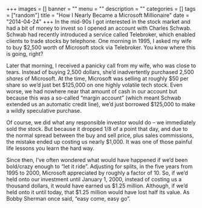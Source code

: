 +++
images = []
banner = ""
menu = ""
description = ""
categories = []
tags = ["random"]
title = "How I Nearly Became a Microsoft Millionaire"
date = "2014-04-24"
+++
In the mid-90s I got interested in the stock market and had a bit of money to invest so I opened an account with Charles Schwab. Schwab had recently introduced a service called Telebroker, which enabled clients to trade stocks by telephone. One morning in 1995, I asked my wife to buy $2,500 worth of Microsoft stock via Telebroker. You know where this is going, right?

Later that morning, I received a panicky call from my wife, who was close to tears. Instead of buying 2,500 dollars, she’d inadvertently purchased 2,500 *shares* of Microsoft. At the time, Microsoft was selling at roughly $50 per share so we’d just bet $125,000 on one highly volatile tech stock. Even worse, we had nowhere near that amount of cash in our account but because this was a so-called “margin account” (which meant Schwab extended us an automatic credit line), we’d just borrowed $125,000 to make a wildly speculative purchase.

Of course, we did what any responsible investor would do – we immediately sold the stock. But because it dropped 1/8 of a point that day, and due to the normal spread between the buy and sell price, plus sales commissions, the mistake ended up costing us nearly $1,000. It was one of those painful life lessons you learn the hard way.

Since then, I’ve often wondered what would have happened if we’d been bold/crazy enough to “let it ride”. Adjusting for splits, in the five years from 1995 to 2000, Microsoft appreciated by roughly a factor of 10. So, if we’d held onto our investment until January 1, 2000, instead of costing us a thousand dollars, it would have earned us $1.25 million. Although, if we’d held onto it until today, that $1.25 million would have lost half its value. As Bobby Sherman once said, “easy come, easy go”.
